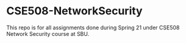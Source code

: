 # CSE508-NetworkSecurity
This repo is for all assignments done during Spring 21 under CSE508 Network Security course at SBU.

